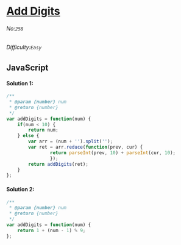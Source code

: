 # [Add Digits](https://leetcode.com/problems/add-digits/)
###### No:`258`
###### Difficulty:`Easy`
## JavaScript

#### Solution 1:
```javascript
/**
 * @param {number} num
 * @return {number}
 */
var addDigits = function(num) {
    if(num < 10) {
        return num;
    } else {
        var arr = (num + '').split('');
        var ret = arr.reduce(function(prev, cur) {
                return parseInt(prev, 10) + parseInt(cur, 10);
                });
        return addDigits(ret);
    }
};
```


#### Solution 2:
```javascript
/**
 * @param {number} num
 * @return {number}
 */
var addDigits = function(num) {
    return 1 + (num - 1) % 9;
};
```
